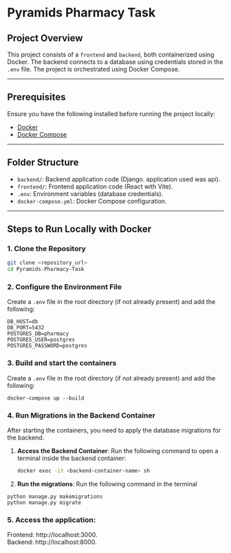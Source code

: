 # Pyramids Pharmacy Task

## Project Overview

This project consists of a `frontend` and `backend`, both containerized using Docker. The backend connects to a database using credentials stored in the `.env` file. The project is orchestrated using Docker Compose.

---

## Prerequisites

Ensure you have the following installed before running the project locally:

- [Docker](https://docs.docker.com/get-docker/)
- [Docker Compose](https://docs.docker.com/compose/install/)

---

## Folder Structure


- `backend/`: Backend application code (Django. application used was api).
- `frontend/`: Frontend application code (React with Vite).
- `.env`: Environment variables (database credentials).
- `docker-compose.yml`: Docker Compose configuration.

---

## Steps to Run Locally with Docker

### 1. Clone the Repository
```bash
git clone <repository_url>
cd Pyramids-Pharmacy-Task
```

### 2. Configure the Environment File

Create a `.env` file in the root directory (if not already present) and add the following:

```env
DB_HOST=db
DB_PORT=5432
POSTGRES_DB=pharmacy
POSTGRES_USER=postgres
POSTGRES_PASSWORD=postgres
```
### 3. Build and start the containers

Create a `.env` file in the root directory (if not already present) and add the following:

```
docker-compose up --build
```

### 4. Run Migrations in the Backend Container

After starting the containers, you need to apply the database migrations for the backend.

1. **Access the Backend Container**:
   Run the following command to open a terminal inside the backend container:
   ```bash
   docker exec -it <backend-container-name> sh
   ```
2. **Run the migrations**:
Run the following command in the terminal
```
python manage.py makemigrations
python manage.py migrate
```
### 5. Access the application: 
Frontend: http://localhost:3000.  
Backend: http://localhost:8000.  


